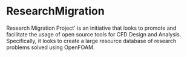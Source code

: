 # ResearchMigration
Research Migration Project' is an initiative that looks to promote and facilitate the usage of open source tools for CFD Design and Analysis. Specifically, it looks to create a large resource database of research problems solved using OpenFOAM. 
